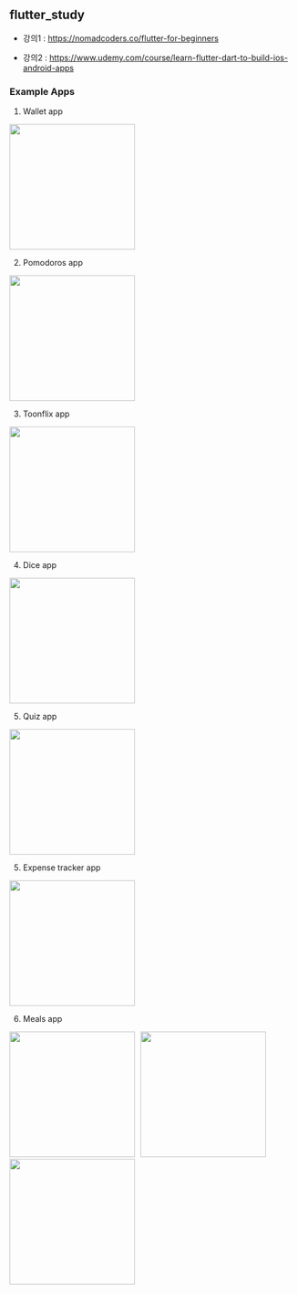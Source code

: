 ## flutter_study

- 강의1 : https://nomadcoders.co/flutter-for-beginners

- 강의2 : https://www.udemy.com/course/learn-flutter-dart-to-build-ios-android-apps

### Example Apps

1. Wallet app

<img src="./assets/1.png" width="220" />

2. Pomodoros app

<img src="./assets/2.png" width="220" />

3. Toonflix app

<img src="./assets/3.png" width="220" />

4. Dice app

<img src="./assets/4.png" width="220" />

5. Quiz app

<img src="./assets/5.png" width="220" />

5. Expense tracker app

<img src="./assets/6.png" width="220" />

6. Meals app

<div style="display: float;">
  <img src="./assets/7-1.png" width="220" style="margin-right: 6px;" />
  <img src="./assets/7-2.png" width="220" style="margin-right: 6px;" />
  <img src="./assets/7-3.png" width="220" />
</div>
